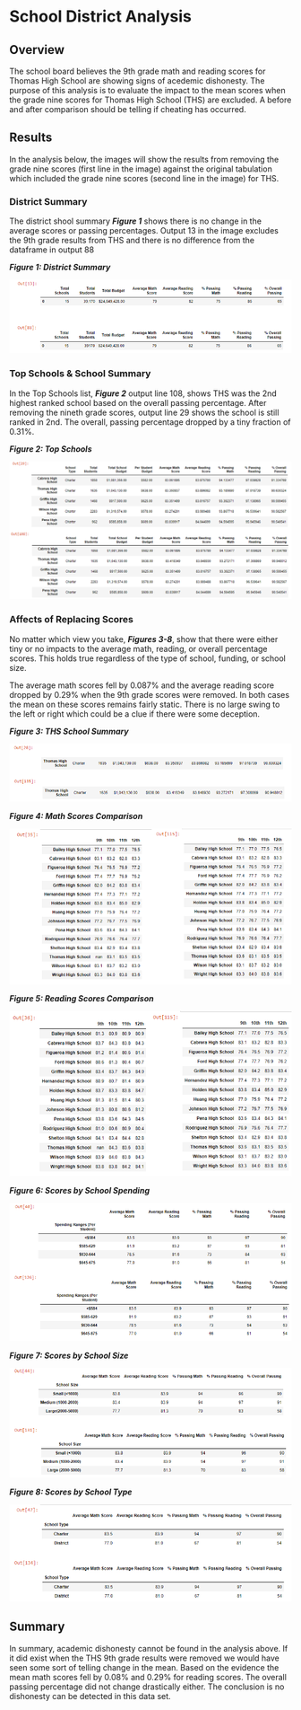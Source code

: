 # School District Analysis
## Overview 
The school board believes the 9th grade math and reading scores for Thomas High School are showing signs of acedemic dishonesty.  The purpose of this analysis is to evaluate the impact to the mean scores when the grade nine scores for Thomas High School (THS) are excluded. A before and after comparison should be telling if cheating has occurred.  

## Results
In the analysis below, the images will show the results from removing the grade nine scores (first line in the image) against the original tabulation which included the grade nine scores (second line in the image) for THS.

### District Summary
The district shool summary **_Figure 1_** shows there is no change in the average scores or passing percentages.  Output 13 in the image excludes the 9th grade results from THS and there is no difference from the dataframe in output 88

**_Figure 1: District Summary_**

![District School Summary](/resources/district_summary.png)

### Top Schools & School Summary
In the Top Schools list, **_Figure 2_** output line 108, shows THS was the 2nd highest ranked school based on the overall passing percentage.  After removing the nineth grade scores, output line 29 shows the school is still ranked in 2nd.  The overall, passing percentage dropped by a tiny fraction of 0.31%.  

**_Figure 2: Top Schools_**

![Top School](/resources/top_schools.png)


### Affects of Replacing Scores

No matter which view you take, **_Figures 3-8_**, show that there were either tiny or no impacts to the average math, reading, or overall percentage scores.  This holds true regardless of the type of school, funding, or school size.  

The average math scores fell by 0.087% and the average reading score dropped by 0.29% when the 9th grade scores were removed.  In both cases the mean on these scores remains fairly static.  There is no large swing to the left or right which could be a clue if there were some deception.  


**_Figure 3: THS School Summary_**

![School Summary](/resources/School_summary.png)


**_Figure 4: Math Scores Comparison_**

![Math Scores Compare](/resources/math_scores_compare.png)


**_Figure 5: Reading Scores Comparison_**

![Reading Scores Compare](/resources/reading_score_compare.png)


**_Figure 6: Scores by School Spending_**

![Scores by Spend](/resources/scores_by_spend.png)


**_Figure 7: Scores by School Size_**

![Scores by School](/resources/scores_by_school_size.png)

**_Figure 8: Scores by School Type_**

![Scores by Type](/resources/scores_by_type.png)

## Summary
In summary, academic dishonesty cannot be found in the analysis above.  If it did exist when the THS 9th grade results were removed we would have seen some sort of telling change in the mean.  Based on the evidence the mean math scores fell by 0.08% and 0.29% for reading scores.  The overall passing percentage did not change drastically either.  The conclusion is no dishonesty can be detected in this data set.
